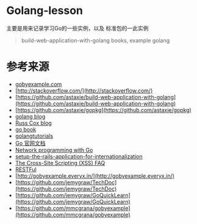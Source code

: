 # Golang-lesson
主要是用来记录学习Go的一些实例，以及 标准包的一此实例
> build-web-application-with-golang books,  example golang

  

# 参考来源
- [gobyexample.com](http://gobyexample.com)
- [http://stackoverflow.com/](http://stackoverflow.com/)
- [https://github.com/astaxie/build-web-application-with-golang](https://github.com/astaxie/build-web-application-with-golang)
- [https://github.com/astaxie/gopkg](https://github.com/astaxie/gopkg)
- [golang blog](http://blog.golang.org)
- [Russ Cox blog](http://research.swtch.com/)
- [go book](http://go-book.appsp0t.com/)
- [golangtutorials](http://golangtutorials.blogspot.com)
- [Go 官网文档](http://golang.org/doc/)
- [Network programming with Go](http://jan.newmarch.name/go/)
- [setup-the-rails-application-for-internationalization](http://guides.rubyonrails.org/i18n.html#setup-the-rails-application-for-internationalization)
- [The Cross-Site Scripting (XSS) FAQ](http://www.cgisecurity.com/xss-faq.html)
- [RESTFul](http://www.ruanyifeng.com/blog/2011/09/restful.html)
- [http://gobyexample.everyx.in/](http://gobyexample.everyx.in/)
- [https://github.com/jemygraw/TechDoc](https://github.com/jemygraw/TechDoc)
- [https://github.com/jemygraw/GoQuickLearn](https://github.com/jemygraw/GoQuickLearn)
- [https://github.com/mmcgrana/gobyexample](https://github.com/mmcgrana/gobyexample)
 